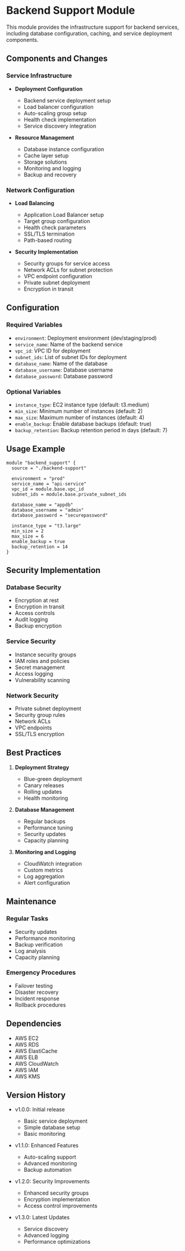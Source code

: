 # Backend Support Module

This module provides the infrastructure support for backend services, including database configuration, caching, and service deployment components.

## Components and Changes

### Service Infrastructure
- **Deployment Configuration**
  - Backend service deployment setup
  - Load balancer configuration
  - Auto-scaling group setup
  - Health check implementation
  - Service discovery integration

- **Resource Management**
  - Database instance configuration
  - Cache layer setup
  - Storage solutions
  - Monitoring and logging
  - Backup and recovery

### Network Configuration
- **Load Balancing**
  - Application Load Balancer setup
  - Target group configuration
  - Health check parameters
  - SSL/TLS termination
  - Path-based routing

- **Security Implementation**
  - Security groups for service access
  - Network ACLs for subnet protection
  - VPC endpoint configuration
  - Private subnet deployment
  - Encryption in transit

## Configuration

### Required Variables
- `environment`: Deployment environment (dev/staging/prod)
- `service_name`: Name of the backend service
- `vpc_id`: VPC ID for deployment
- `subnet_ids`: List of subnet IDs for deployment
- `database_name`: Name of the database
- `database_username`: Database username
- `database_password`: Database password

### Optional Variables
- `instance_type`: EC2 instance type (default: t3.medium)
- `min_size`: Minimum number of instances (default: 2)
- `max_size`: Maximum number of instances (default: 4)
- `enable_backup`: Enable database backups (default: true)
- `backup_retention`: Backup retention period in days (default: 7)

## Usage Example

```hcl
module "backend_support" {
  source = "./backend-support"
  
  environment = "prod"
  service_name = "api-service"
  vpc_id = module.base.vpc_id
  subnet_ids = module.base.private_subnet_ids
  
  database_name = "appdb"
  database_username = "admin"
  database_password = "securepassword"
  
  instance_type = "t3.large"
  min_size = 2
  max_size = 6
  enable_backup = true
  backup_retention = 14
}
```

## Security Implementation

### Database Security
- Encryption at rest
- Encryption in transit
- Access controls
- Audit logging
- Backup encryption

### Service Security
- Instance security groups
- IAM roles and policies
- Secret management
- Access logging
- Vulnerability scanning

### Network Security
- Private subnet deployment
- Security group rules
- Network ACLs
- VPC endpoints
- SSL/TLS encryption

## Best Practices

1. **Deployment Strategy**
   - Blue-green deployment
   - Canary releases
   - Rolling updates
   - Health monitoring

2. **Database Management**
   - Regular backups
   - Performance tuning
   - Security updates
   - Capacity planning

3. **Monitoring and Logging**
   - CloudWatch integration
   - Custom metrics
   - Log aggregation
   - Alert configuration

## Maintenance

### Regular Tasks
- Security updates
- Performance monitoring
- Backup verification
- Log analysis
- Capacity planning

### Emergency Procedures
- Failover testing
- Disaster recovery
- Incident response
- Rollback procedures

## Dependencies

- AWS EC2
- AWS RDS
- AWS ElastiCache
- AWS ELB
- AWS CloudWatch
- AWS IAM
- AWS KMS

## Version History

- v1.0.0: Initial release
  - Basic service deployment
  - Simple database setup
  - Basic monitoring

- v1.1.0: Enhanced Features
  - Auto-scaling support
  - Advanced monitoring
  - Backup automation

- v1.2.0: Security Improvements
  - Enhanced security groups
  - Encryption implementation
  - Access control improvements

- v1.3.0: Latest Updates
  - Service discovery
  - Advanced logging
  - Performance optimizations 